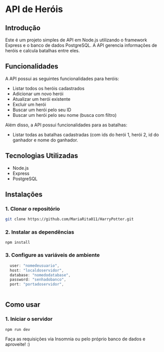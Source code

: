 # API de Heróis

## Introdução

Este é um projeto simples de API em Node.js utilizando o framework Express e o banco de dados PostgreSQL. A API gerencia informações de heróis e calcula batalhas entre eles.

## Funcionalidades

A API possui as seguintes funcionalidades para heróis:

* Listar todos os heróis cadastrados
* Adicionar um novo herói
* Atualizar um herói existente
* Excluir um herói
* Buscar um herói pelo seu ID
* Buscar um herói pelo seu nome (busca com filtro)

Além disso, a API possui funcionalidades para as batalhas:

* Listar todas as batalhas cadastradas (com ids do herói 1, herói 2, id do ganhador e nome do ganhador.

## Tecnologias Utilizadas

* Node.js
* Express
* PostgreSQL

## Instalações

### 1. Clonar o repositório

```bash
git clone https://github.com/MariaRita011/HarryPotter.git
```

### 2. Instalar as dependências

```terminal
npm install
```

### 3. Configure as variáveis de ambiente

```javascript
  user: "nomedeusuario",
  host: "localdoservidor",
  database: "nomedodatabase",
  password: "senhadobanco",
  port: "portadoservidor",
  
```

## Como usar
### 1. Iniciar o servidor

```terminal
npm run dev
```

Faça as requisições via Insomnia ou pelo próprio banco de dados e aproveite! :)

